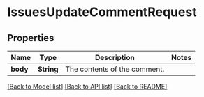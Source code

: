 # IssuesUpdateCommentRequest

## Properties

Name | Type | Description | Notes
------------ | ------------- | ------------- | -------------
**body** | **String** | The contents of the comment. | 

[[Back to Model list]](../README.md#documentation-for-models) [[Back to API list]](../README.md#documentation-for-api-endpoints) [[Back to README]](../README.md)


